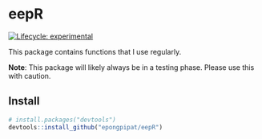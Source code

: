 
<!-- README.md is generated from README.Rmd. Please edit that file -->

# eepR

<!-- badges: start -->

[![Lifecycle:
experimental](https://img.shields.io/badge/lifecycle-experimental-orange.svg)](https://www.tidyverse.org/lifecycle/#experimental)
<!-- badges: end -->

This package contains functions that I use regularly.

**Note**: This package will likely always be in a testing phase. Please
use this with caution.

## Install

``` r
# install.packages("devtools")
devtools::install_github("epongpipat/eepR")
```
